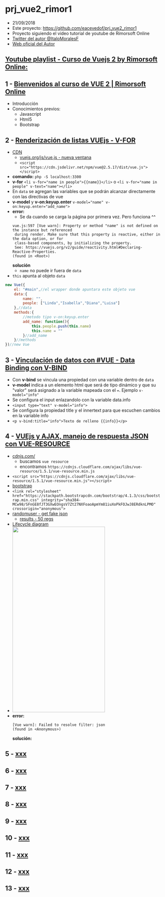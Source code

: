 # prj_vue2_rimor1
- 21/09/2018
- Este proyecto: https://github.com/eacevedof/prj_vue2_rimor1
- Proyecto siguiendo el video tutorial de youtube de Rimorsoft Online
- [Twitter del autor @ItaloMoralesF](https://twitter.com/ItaloMoralesF)
- [Web oficial del Autor](https://rimorsoft.com/)

## [Youtube playlist - Curso de Vuejs 2 by Rimorsoft Online:](https://www.youtube.com/playlist?list=PLhCiuvlix-rRfn75tEQHzsYaijqSpW_vt)

## 1 - [Bienvenidos al curso de VUE 2 | Rimorsoft Online](https://www.youtube.com/watch?v=omCGk5Qup9Q&index=2&list=PLhCiuvlix-rRfn75tEQHzsYaijqSpW_vt&t=0s)

- Introducción
- Conocimientos previos:
    - Javascript
    - Html5
    - Bootstrap

## 2 - [Renderización de listas VUEjs - V-FOR](https://www.youtube.com/watch?v=_RKC6a8-Ic0&list=PLhCiuvlix-rRfn75tEQHzsYaijqSpW_vt&index=2)
- [CDN](https://vuejs.org/v2/guide/installation.html#CDN)
    - [vuejs.org/js/vue.js - nueva ventana](https://vuejs.org/js/vue.js)
    - `<script src="https://cdn.jsdelivr.net/npm/vue@2.5.17/dist/vue.js"></script>` 
- **comando:** `php -S localhost:3300`
- **v-for** `<li v-for="name in people">{{name}}</li>` o `<li v-for="name in people" v-text="name"></li>`
- En `data` se agregan las variables que se podrán alcanzar directamente con las directivas de vue
- **v-model** y **v-on:keyup.enter** `v-model="name" v-on:keyup.enter="add_name">`
- **error:**
    - Se da cuando se carga la página por primera vez. Pero funciona ^^
    ```error
    vue.js:597 [Vue warn]: Property or method "name" is not defined on the instance but referenced
     during render. Make sure that this property is reactive, either in the data option, or for 
     class-based components, by initializing the property. 
     See: https://vuejs.org/v2/guide/reactivity.html#Declaring-Reactive-Properties.
    (found in <Root>)
    ```
    **solución**
    - `name` no puede ir fuera de `data`
- `this` apunta al objeto `data`
```js
new Vue({
    el: "#main",//el wrapper donde apuntara este objeto vue
    data:{
        name: "",
        people: ["Linda","Isabella","Diana","Luisa"]
    },//data
    methods:{
        //metodo tipo v-on:keyup.enter
        add_name: function(){
            this.people.push(this.name)
            this.name = ""
        }//add_name
    }//methods
})//new Vue
```
## 3 - [Vinculación de datos con #VUE - Data Binding con V-BIND](https://www.youtube.com/watch?v=rKgc4g3lPHc&index=3&list=PLhCiuvlix-rRfn75tEQHzsYaijqSpW_vt)
- Con **v-bind** se vincula una propiedad con una variable dentro de `data`
- **v-model** indica a un elemento html que será de tipo dinámico y que su "valor" será asignado a la variable mapeada con el `=`. Ejemplo `v-model="info"`
- Se configura el input enlazandolo con la variable data.info
- `<input type="text" v-model="info">`
- Se configura la propiedad title y el innertext para que escuchen cambios en la variable info
- `<p v-bind:title="info">Texto de relleno {{info}}</p>`

## 4 - [VUEjs y AJAX, manejo de respuesta JSON con VUE-RESOURCE](https://www.youtube.com/watch?v=yqnT2VzJHHI&list=PLhCiuvlix-rRfn75tEQHzsYaijqSpW_vt&index=4)
- [cdnjs.com/](https://cdnjs.com/)
    - buscamos `vue resource`
    - encontramos `https://cdnjs.cloudflare.com/ajax/libs/vue-resource/1.5.1/vue-resource.min.js`
- `<script src="https://cdnjs.cloudflare.com/ajax/libs/vue-resource/1.5.1/vue-resource.min.js"></script>`
- [bootstrap](http://getbootstrap.com/)
- `<link rel="stylesheet" href="https://stackpath.bootstrapcdn.com/bootstrap/4.1.3/css/bootstrap.min.css" integrity="sha384-MCw98/SFnGE8fJT3GXwEOngsV7Zt27NXFoaoApmYm81iuXoPkFOJwJ8ERdknLPMO" crossorigin="anonymous">`
- [randomuser - get fake json](https://randomuser.me/documentation#results)
    - [results - 50 regs](https://randomuser.me/api/?results=50)
- [Lifecycle diagram](https://vuejs.org/v2/guide/instance.html#Lifecycle-Diagram)
- <img src="https://vuejs.org/images/lifecycle.png" width="300" height="600" />
- **error:**
    ```
    [Vue warn]: Failed to resolve filter: json
    (found in <Anonymous>)
    ```
    **solución:**

## 5 - [xxx](yyy)
## 6 - [xxx](yyy)
## 7 - [xxx](yyy)
## 8 - [xxx](yyy)
## 9 - [xxx](yyy)
## 10 - [xxx](yyy)
## 11 - [xxx](yyy)
## 12 - [xxx](yyy)
## 13 - [xxx](yyy)